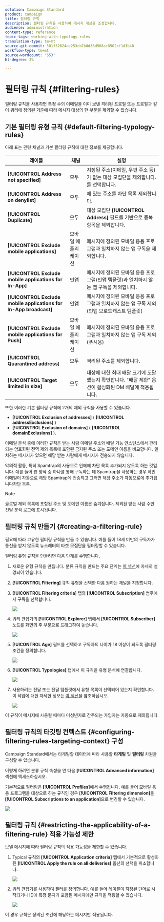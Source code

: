 ```yaml
---
solution: Campaign Standard
product: campaign
title: 필터링 규칙
description: 필터링 규칙을 사용하여 메시지 대상을 조정합니다.
audience: administration
content-type: reference
topic-tags: working-with-typology-rules
translation-type: tm+mt
source-git-commit: 501f52624ce253eb7b0d36d908ac8502cf1d3b48
workflow-type: tm+mt
source-wordcount: '653'
ht-degree: 3%

---
```



# 필터링 규칙 {#filtering-rules}

필터링 규칙을 사용하면 특정 수의 이메일을 이미 보낸 격리된 프로필 또는 프로필과 같이 쿼리에 정의된 기준에 따라 메시지 대상의 한 부분을 제외할 수 있습니다.

## 기본 필터링 유형 규칙 {#default-filtering-typology-rules}

아래 표는 관련 채널과 기본 필터링 규칙에 대한 정보를 제공합니다.

| 레이블 | 채널 | 설명 |
---------|----------|---------
| **[!UICONTROL Address not specified]** | 모두 | 지정된 주소(이메일, 우편 주소 등)가 없는 대상 모집단을 제외합니다. 를 선택합니다. |
| **[!UICONTROL Address on denylist]** | 모두 | 에 있는 주소를 차단 목록 제외합니다. |
| **[!UICONTROL Duplicate]** | 모두 | 대상 모집단 **[!UICONTROL Address]** 필드를 기반으로 중복 항목을 제외합니다. |
| **[!UICONTROL Exclude mobile applications]** | 모바일 애플리케이션 | 메시지에 정의된 모바일 응용 프로그램과 일치하지 않는 앱 구독을 제외합니다. |
| **[!UICONTROL Exclude mobile applications for In-App]** | 인앱 | 메시지에 정의된 모바일 응용 프로그램(인앱 템플릿)과 일치하지 않는 앱 구독을 제외합니다. |
| **[!UICONTROL Exclude mobile applications for In-App broadcast]** | 인앱 | 메시지에 정의된 모바일 응용 프로그램과 일치하지 않는 앱 구독 제외(인앱 브로드캐스트 템플릿) |
| **[!UICONTROL Exclude mobile applications for Push]** | 모바일 애플리케이션 | 메시지에 정의된 모바일 응용 프로그램과 일치하지 않는 앱 구독 제외(푸시용) |
| **[!UICONTROL Quarantined address]** | 모두 | 격리된 주소를 제외합니다. |
| **[!UICONTROL Target limited in size]** | 모두 | 대상에 대한 최대 배달 크기에 도달했는지 확인합니다. &quot;배달 제한&quot; 옵션이 활성화된 DM 배달에 적용됩니다. |

또한 이러한 기본 필터링 규칙에 2개의 제외 규칙을 사용할 수 있습니다.

* **[!UICONTROL Exclusion of addresses]** ( **[!UICONTROL addressExclusions]** )
* **[!UICONTROL Exclusion of domains]** ( **[!UICONTROL domainExclusions]** ).

이메일 분석 중에 이러한 규칙은 받는 사람 이메일 주소와 배달 가능 인스턴스에서 관리되는 암호화된 전역 제외 목록에 포함된 금지된 주소 또는 도메인 이름을 비교합니다. 일치하는 메시지가 있으면 해당 받는 사람에게 메시지가 전송되지 않습니다.

악의적 활동, 특히 Spamtrap의 사용으로 인해에 차단 목록 추가되지 않도록 하는 것입니다. 예를 들어 웹 양식 중 하나를 통해 구독하는 데 Spamtrap을 사용하는 경우 확인 이메일이 자동으로 해당 Spamtrap에 전송되고 그러면 해당 주소가 자동으로에 추가됩니다차단 목록.

>[!NOTE]
>
>글로벌 제외 목록에 포함된 주소 및 도메인 이름은 숨겨집니다. 제외된 받는 사람 수만 전달 분석 로그에 표시됩니다.

## 필터링 규칙 만들기 {#creating-a-filtering-rule}

필요에 따라 고유한 필터링 규칙을 만들 수 있습니다. 예를 들어 18세 미만의 구독자가 통신을 받지 않도록 뉴스레터의 타겟 모집단을 필터링할 수 있습니다.

필터링 유형 규칙을 만들려면 다음 단계를 수행합니다.

1. 새로운 유형 규칙을 만듭니다. 분류 규칙을 만드는 주요 단계는 [이 섹션](../../sending/using/managing-typology-rules.md)에 자세히 설명되어 있습니다.

1. **[!UICONTROL Filtering]** 규칙 유형을 선택한 다음 원하는 채널을 지정합니다.

1. **[!UICONTROL Filtering criteria]** 탭의 **[!UICONTROL Subscription]** 범주에서 구독을 선택합니다.

   ![](assets/typology_create-rule-subscription.png)

1. 쿼리 편집기의 **[!UICONTROL Explorer]** 탭에서 **[!UICONTROL Subscriber]** 노드를 화면의 주 부분으로 드래그하여 놓습니다.

   ![](assets/typology_create-rule-subscriber.png)

1. **[!UICONTROL Age]** 필드를 선택하고 구독자의 나이가 18 이상이 되도록 필터링 조건을 정의합니다.

   ![](assets/typology_create-rule-age.png)

1. **[!UICONTROL Typologies]** 탭에서 이 규칙을 유형 분석에 연결합니다.

   ![](assets/typology_create-rule-typology.png)

1. 사용하려는 전달 또는 전달 템플릿에서 유형 목록이 선택되어 있는지 확인합니다. 이 작업에 대한 자세한 정보는 [이 섹션](../../sending/using/managing-typologies.md#applying-typologies-to-messages)을 참조하십시오.

   ![](assets/typology_template.png)

이 규칙이 메시지에 사용될 때마다 미성년자로 간주되는 가입자는 자동으로 제외됩니다.

## 필터링 규칙의 타깃팅 컨텍스트 {#configuring-filtering-rules-targeting-context} 구성

Campaign Standard에서는 타게팅할 데이터에 따라 사용할 **타게팅** 및 **필터링** 차원을 구성할 수 있습니다.

이렇게 하려면 분류 규칙 속성을 연 다음 **[!UICONTROL Advanced information]** 섹션에 액세스하십시오.

기본적으로 필터링은 **[!UICONTROL Profiles]**&#x200B;에서 수행됩니다. 예를 들어 모바일 응용 프로그램을 대상으로 하는 규칙인 경우 **[!UICONTROL Filtering dimension]**&#x200B;을 **[!UICONTROL Subscriptions to an application]**&#x200B;으로 변경할 수 있습니다.

![](assets/typology_rule-order_2.png)

## 필터링 규칙 {#restricting-the-applicability-of-a-filtering-rule} 적용 가능성 제한

보낼 메시지에 따라 필터링 규칙의 적용 가능성을 제한할 수 있습니다.

1. Typical 규칙의 **[!UICONTROL Application criteria]** 탭에서 기본적으로 활성화된 **[!UICONTROL Apply the rule on all deliveries]** 옵션의 선택을 취소합니다.

   ![](assets/typology_limit.png)

1. 쿼리 편집기를 사용하여 필터를 정의합니다. 예를 들어 레이블이 지정된 단어로 시작되거나 ID에 특정 문자가 포함된 메시지에만 규칙을 적용할 수 있습니다.

   ![](assets/typology_limit-rule.png)

이 경우 규칙은 정의된 조건에 해당하는 메시지만 적용됩니다.
